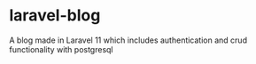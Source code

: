 # laravel-blog
A blog made in Laravel 11 which includes authentication and crud functionality with postgresql
